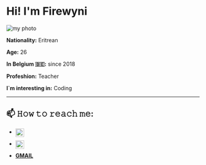  # Hi! I'm  Firewyni
![my photo](https://cdn.glitch.com/53727878-47b5-4f57-a691-8f8c35a76c18%2Ffir3.jpg?v=1613259865517)

**Nationality:** Eritrean 

**Age:** 26

**In Belgium 🇧🇪:** since 2018

**Profeshion:** Teacher 

**I`m interesting in:** Coding 

_____

## 📫 𝙷𝚘𝚠 𝚝𝚘 𝚛𝚎𝚊𝚌𝚑 𝚖𝚎:

* <a href="https://twitter.com/FRITIY">
  <img align="left" alt="FRITIY| Twitter" width="22px" src="https://raw.githubusercontent.com/peterthehan/peterthehan/master/assets/twitter.svg" />
</a>

* <a href="https://www.linkedin.com/in/firewyni getahun/">
  <img align="left" alt="firewyni getahun's LinkedIN" width="22px" src="https://raw.githubusercontent.com/peterthehan/peterthehan/master/assets/linkedin.svg" />
</a>

* **[GMAIL](firewynigetahun@gmail.com)**

